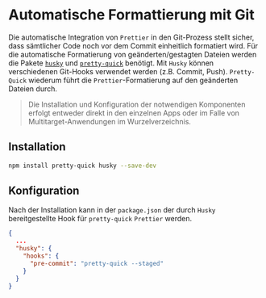 # Automatische Formattierung mit Git

Die automatische Integration von `Prettier` in den Git-Prozess stellt sicher, dass sämtlicher Code noch vor dem Commit einheitlich formatiert wird. Für die automatische Formatierung von geänderten/gestagten Dateien werden die Pakete [`husky`](https://github.com/typicode/husky) und [`pretty-quick`](https://github.com/azz/pretty-quick) benötigt. Mit `Husky` können verschiedenen Git-Hooks verwendet werden (z.B. Commit, Push). `Pretty-Quick` wiederum führt die `Prettier`-Formatierung auf den geänderten Dateien durch.

> Die Installation und Konfiguration der notwendigen Komponenten erfolgt entweder direkt in den einzelnen Apps oder im Falle von Multitarget-Anwendungen im Wurzelverzeichnis.

## Installation

```bash
npm install pretty-quick husky --save-dev
```

## Konfiguration

Nach der Installation kann in der `package.json` der durch `Husky` bereitgestellte Hook für `pretty-quick` `Prettier` werden.

```json
{
  ...
  "husky": {
    "hooks": {
      "pre-commit": "pretty-quick --staged"
    }
  }
}
```
